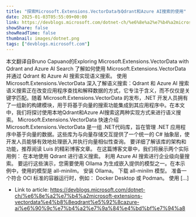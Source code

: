 ```yaml
---
title: "探索Microsoft.Extensions.VectorData与Qdrant和Azure AI搜索的使用"
date: 2025-01-03T05:55:09+00:00
link: https://devblogs.microsoft.com/dotnet-ch/%e6%8e%a2%e7%b4%a2microsoft-extensions-vectordata%e4%b8%8eqdrant%e5%92%8cazure-ai%e6%90%9c%e7%b4%a2%e7%9a%84%e4%bd%bf%e7%94%a8
showShare: false
showReadTime: false
thumbnail: images/dotnet.png
tags: ["devblogs.microsoft.com"]
---
```

本文翻译自Bruno Capuano的Exploring Microsoft.Extensions.VectorData with Qdrant and Azure AI Search 了解如何使用 Microsoft.Extensions.VectorData并通过 Qdrant 和 Azure AI 搜索实现语义搜索。 使用 Microsoft.Extensions.VectorData 深入了解语义搜索：Qdrant 和 Azure AI 搜索 语义搜索正在改变应用程序查找和解释数据的方式，它专注于含义，而不仅仅是关键字匹配。随着 Microsoft.Extensions.VectorData 的发布，.NET 开发人员拥有了一组新的构建模块，用于将基于向量的搜索功能集成到其应用程序中。在本文中，我们将探讨使用本地Qdrant和Azure AI搜索这两种实现方式来进行语义搜索。 Microsoft.Extensions.VectorData 快速介绍 Microsoft.Extensions.VectorData 是一组 .NET代码库，旨在管理 .NET 应用程序中基于向量的数据。这些库为与向量存储交互提供了一个统一的 C# 抽象层，使开发人员能够有效地处理嵌入并执行向量相似性查询。 要详细了解该库的架构和功能，推荐阅读 Luis 的精彩博客文章。 在这篇博客文章中，我们将展示两个实际用例： 在本地使用 Qdrant 进行语义搜索。 利用 Azure AI 搜索进行企业级向量搜索。 要运行这些演示，您需要使用 Ollama 为生成嵌入提供的模型之一。在本示例中，使用的模型是 all-minilm。 安装 Ollama。 下载 all-minilm 模型。 准备一个符合 OCI 标准的容器运行时，例如： Docker Desktop 或 Podman。 使用 […]

- Link to article: https://devblogs.microsoft.com/dotnet-ch/%e6%8e%a2%e7%b4%a2microsoft-extensions-vectordata%e4%b8%8eqdrant%e5%92%8cazure-ai%e6%90%9c%e7%b4%a2%e7%9a%84%e4%bd%bf%e7%94%a8